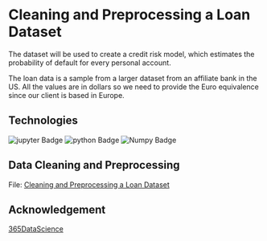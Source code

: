 # Cleaning and Preprocessing a Loan Dataset

The dataset will be used to create a credit risk model, which estimates the probability of default for every personal account.

The loan data is a sample from a larger dataset from an affiliate bank in the US. All the values are in dollars so we need to provide the Euro equivalence since our client is based in Europe.

## Technologies

![jupyter Badge](https://img.shields.io/badge/-jupyter-F37626?style=for-the-badge&labelColor=black&logo=jupyter&logoColor=F37626) ![python Badge](https://img.shields.io/badge/-python-3776AB?style=for-the-badge&labelColor=black&logo=python&logoColor=3776AB) ![Numpy Badge](https://img.shields.io/badge/-numpy-013243?style=for-the-badge&labelColor=black&logo=numpy&logoColor=013243)

## Data Cleaning and Preprocessing

File: [Cleaning and Preprocessing a Loan Dataset](https://github.com/uedwinc/Cleaning-and-Preprocessing-Loan-Data/blob/main/Cleaning%20and%20Preprocessing%20a%20Loan%20Dataset.ipynb)

## Acknowledgement

[365DataScience](https://learn.365datascience.com/courses/preview/data-preprocessing-numpy/)
